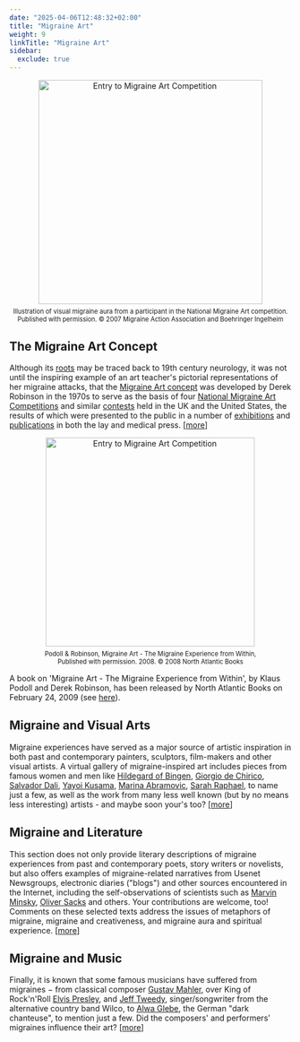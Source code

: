```yaml
---
date: "2025-04-06T12:48:32+02:00"
title: "Migraine Art"
weight: 9
linkTitle: "Migraine Art"
sidebar:
  exclude: true
---
```




<div style="text-align: center;">
  <figure style="display: inline-block; margin: 0 auto;">
    <img
      src="/images/art/Entry_to_Migraine_Art_competition_small_400_en.jpg"
      class="img"
      style="width:400px; height:auto;"
      alt="Entry to Migraine Art Competition" />
    <figcaption style="font-size: 0.8em; margin-top: 0.5em;">
      Illustration of visual migraine aura from a participant in the National Migraine Art competition.  <br />  
      Published with permission.  © 2007 Migraine Action Association and Boehringer Ingelheim
    </figcaption>
  </figure>
</div>

## The Migraine Art Concept

Although its
[roots](http://www.migraine-aura.org/content/e24966/e25413/e25429/index_en.html)
may be traced back to 19th century neurology, it was not until the
inspiring example of an art teacher's pictorial representations of her
migraine attacks, that the [Migraine Art
concept](http://www.migraine-aura.org/content/e24966/e25413/e25414/index_en.html)
was developed by Derek Robinson in the 1970s to serve as the basis of
four [National Migraine Art
Competitions](http://www.migraine-aura.org/content/e24966/e25413/e25619/index_en.html)
and similar
[contests](http://www.migraine-aura.org/content/e24966/e25413/e25452/index_en.html)
held in the UK and the United States, the results of which were
presented to the public in a number of
[exhibitions](http://www.migraine-aura.org/content/e24966/e25413/e25515/index_en.html)
and
[publications](http://www.migraine-aura.org/content/e24966/e25413/e25578/index_en.html)
in both the lay and medical press.
\[[more](migraine-art-concept)\]


<div style="text-align: center;">
  <figure style="display: inline-block; margin: 0 auto;">
    <img
      src="/images/art/MigraineArtFinalCover.jpg"
      class="img"
      style="width:373px; height:auto;"
      alt="Entry to Migraine Art Competition" />
    <figcaption style="font-size: 0.8em; margin-top: 0.5em;">
        Podoll & Robinson, Migraine Art - The Migraine Experience from Within,
        <br />  Published with permission.  2008. © 2008 North Atlantic Books 
    </figcaption>
  </figure>
</div>




A book on 'Migraine Art - The Migraine Experience from Within', by Klaus
Podoll and Derek Robinson, has been released by North Atlantic Books on
February 24, 2009 (see [here](https://www.northatlanticbooks.com/shop/migraine-art/)).


## Migraine and Visual Arts

Migraine experiences have served as a major source of artistic
inspiration in both past and contemporary painters, sculptors,
film-makers and other visual artists. A virtual gallery of
migraine-inspired art includes pieces from famous women and men like
[Hildegard of
Bingen](http://www.migraine-aura.org/content/e24966/e22874/e23377/index_en.html),
[Giorgio de
Chirico](http://www.migraine-aura.org/content/e24966/e22874/e23278/index_en.html),
[Salvador
Dali](http://www.migraine-aura.org/content/e24966/e22874/e24092/index_en.html),
[Yayoi
Kusama](http://www.migraine-aura.org/content/e24966/e22874/e24840/index_en.html),
[Marina
Abramovic](http://www.migraine-aura.org/content/e24966/e22874/e23720/index_en.html),
[Sarah
Raphael](http://www.migraine-aura.org/content/e24966/e22874/e24122/index_en.html),
to name just a few, as well as the work from many less well known (but
by no means less interesting) artists - and maybe soon your's too?
\[[more](http://www.migraine-aura.org/content/e24966/e22874/index_en.html)\]


<!--
{{< hero-button-secondary text="Do you wish to contribute with your migraine-inspired artwork to this Migraine Art website? Please contact Dr Klaus Podoll to discuss the submission of one or more pieces of your migraine-related artwork, highlighting the aspects of the migraine experiences represented in your artwork." link="headache-type/" >}}
-->






## Migraine and Literature

This section does not only provide literary descriptions of migraine
experiences from past and contemporary poets, story writers or
novelists, but also offers examples of migraine-related narratives from
Usenet Newsgroups, electronic diaries ("blogs") and other sources
encountered in the Internet, including the self-observations of
scientists such as [Marvin
Minsky](http://www.migraine-aura.org/content/e24966/e25007/e46984/index_en.html),
[Oliver
Sacks](http://www.migraine-aura.org/content/e24966/e25007/index_en.html)
and others. Your contributions are welcome, too! Comments on these
selected texts address the issues of metaphors of migraine, migraine and
creativeness, and migraine aura and spiritual experience.
\[[more](http://www.migraine-aura.org/content/e24966/e22874/e24092/index_en.html)\]


<!--
Do you wish to contribute with your migraine-inspired artwork to this
Migraine Art website? Please contact Dr Klaus Podoll to discuss the
submission of one or more pieces of your migraine-related literary work.
-->


## Migraine and Music

Finally, it is known that some famous musicians have suffered from
migraines − from classical composer [Gustav
Mahler](http://www.migraine-aura.org/content/e24966/e24880/index_en.html),
over King of Rock'n'Roll [Elvis
Presley](http://www.migraine-aura.org/content/e24966/e24880/index_en.html),
and [Jeff
Tweedy](http://www.migraine-aura.org/content/e24966/e24880/index_en.html),
singer/songwriter from the alternative country band Wilco, to [Alwa
Glebe](http://www.migraine-aura.org/content/e24966/e24880/e63941/index_en.html),
the German "dark chanteuse", to mention just a few. Did the composers'
and performers' migraines influence their art?
\[[more](http://www.migraine-aura.org/content/e24966/e24880/index_en.html)\]

<!--

Do you wish to contribute with your migraine-inspired artwork to this
Migraine Art website? Please contact Dr Klaus Podoll to discuss the
submission of one or more pieces of your migraine-related music,
highlighting the aspects of the migraine experiences represented in your
composition.

(see also
[here](http://www.welt.de/welt_print/article1713618/Malen_mit_Migraene.html))

-->
